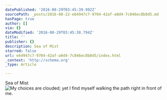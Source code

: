 ```yaml
---
datePublished: '2016-08-29T03:45:39.992Z'
sourcePath: _posts/2016-08-22-e64947c7-9704-42af-a0d4-7c846ec8b8d5.md
hasPage: true
author: []
via: {}
dateModified: '2016-08-29T03:45:38.794Z'
title: ''
publisher: {}
description: Sea of Mist
starred: false
url: e64947c7-9704-42af-a0d4-7c846ec8b8d5/index.html
_context: 'http://schema.org'
_type: Article

---
```

Sea of Mist
![My choices are clouded; yet I find myself walking the path right in front of me. ](https://the-grid-user-content.s3-us-west-2.amazonaws.com/c440ebcc-d0f2-4a18-9151-6402bb2d8f66.jpg)